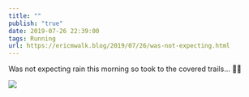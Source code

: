 ```yaml
---
title: ""
publish: "true"
date: 2019-07-26 22:39:00
tags: Running
url: https://ericmwalk.blog/2019/07/26/was-not-expecting.html
---
```


Was not expecting rain this morning so took to the covered trails... 🏃‍♂️

![](https://ericmwalk.blog/uploads/2022/ff7f5403ea.jpg)